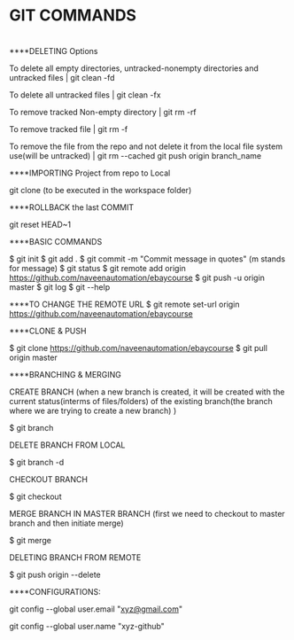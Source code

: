 # GIT COMMANDS

#
****DELETING Options

To delete all empty directories, untracked-nonempty directories and untracked files  |  git clean -fd

To delete all untracked files  |  git clean -fx

To remove tracked Non-empty directory   |  git rm -rf <directoryname>

To remove tracked file  |  git rm -f <filename>

To remove the file from the repo and not delete it from the local file system use(will be untracked)  |  git rm --cached <filename>
																										 git push origin branch_name  

																					  

****IMPORTING Project from repo to Local

git clone <repo url>	 (to be executed in the workspace folder)		

																	  
																	  
																	  
****ROLLBACK the last COMMIT

git reset HEAD~1		


														  
****BASIC COMMANDS

$ git init
$ git add .
$ git commit -m "Commit message in quotes"       (m stands for message)
$ git status
$ git remote add origin https://github.com/naveenautomation/ebaycourse
$ git push -u origin master
$ git log
$ git --help


****TO CHANGE THE REMOTE URL
$ git remote set-url origin https://github.com/naveenautomation/ebaycourse



****CLONE & PUSH

$ git clone https://github.com/naveenautomation/ebaycourse
$ git pull origin master  


****BRANCHING & MERGING

CREATE BRANCH (when a new branch is created, it will be created with the current status(interms of files/folders) of the existing branch(the branch where we are trying to create a new branch) )

$ git branch <branchname>

DELETE BRANCH FROM LOCAL

$ git branch -d <branchname>

CHECKOUT BRANCH 

$ git checkout <branchname>

MERGE <xyz> BRANCH IN MASTER BRANCH    (first we need to checkout to master branch and then initiate merge)

$ git merge <xyz>

DELETING BRANCH FROM REMOTE

$ git push origin --delete <branchname>




****CONFIGURATIONS:

git config --global user.email "xyz@gmail.com"

git config --global user.name "xyz-github"

